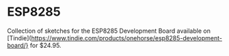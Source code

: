 # ESP8285

Collection of sketches for the ESP8285 Development Board available on [Tindie](https://www.tindie.com/products/onehorse/esp8285-development-board/} for $24.95.
